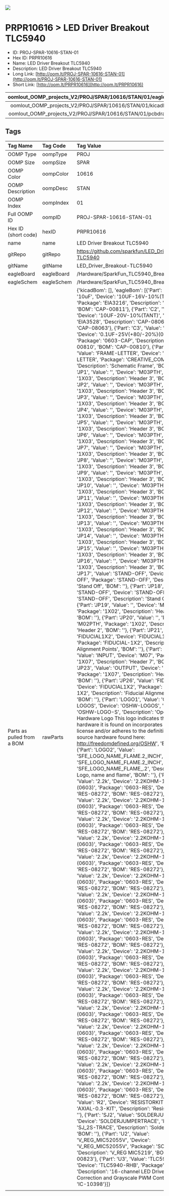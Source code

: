 


  
![][im]
# PRPR10616 > LED Driver Breakout TLC5940

- ID: PROJ-SPAR-10616-STAN-01
- Hex ID: PRPR10616
- Name: LED Driver Breakout TLC5940
- Description: LED Driver Breakout TLC5940
- Long Link: [http://oom.lt/PROJ-SPAR-10616-STAN-01](http://oom.lt/PROJ-SPAR-10616-STAN-01)
- Short Link: [http://oom.lt/PRPR10616](http://oom.lt/PRPR10616)
  

|oomlout_OOMP_projects_V2/PROJ/SPAR/10616/STAN/01/eagleImage.png|oomlout_OOMP_projects_V2/PROJ/SPAR/10616/STAN/01/eagleSchemImage.png|oomlout_OOMP_projects_V2/PROJ/SPAR/10616/STAN/01/kicadPcb3dFront.png|oomlout_OOMP_projects_V2/PROJ/SPAR/10616/STAN/01/kicadPcb3dBack.png|
| :---: | :---: | :---: | :---: |
|oomlout_OOMP_projects_V2/PROJ/SPAR/10616/STAN/01/kicadPcb3d.png|oomlout_OOMP_projects_V2/PROJ/SPAR/10616/STAN/01/bomBack.png|oomlout_OOMP_projects_V2/PROJ/SPAR/10616/STAN/01/bomFront.png|oomlout_OOMP_projects_V2/PROJ/SPAR/10616/STAN/01/pcbdraw.svg|
|oomlout_OOMP_projects_V2/PROJ/SPAR/10616/STAN/01/pcbdrawBack.svg||||

## Tags
  

|Tag Name|Tag Code|Tag Value|
| :--- | :--- | :--- |
|OOMP Type|oompType|PROJ|
|OOMP Size|oompSize|SPAR|
|OOMP Color|oompColor|10616|
|OOMP Description|oompDesc|STAN|
|OOMP Index|oompIndex|01|
|Full OOMP ID|oompID|PROJ-SPAR-10616-STAN-01|
|Hex ID (short code)|hexID|PRPR10616|
|name|name|LED Driver Breakout TLC5940|
|gitRepo|gitRepo|https://github.com/sparkfun/LED_Driver_Breakout-TLC5940|
|gitName|gitName|LED_Driver_Breakout-TLC5940|
|eagleBoard|eagleBoard|/Hardware/SparkFun_TLC5940_Breakout.brd|
|eagleSchem|eagleSchem|/Hardware/SparkFun_TLC5940_Breakout.sch|
|Parts as pulled from a BOM|rawParts|{'kicadBom': [], 'eagleBom': [{'Part': 'C1', 'Value': '10uF', 'Device': '10UF-16V-10%(TANT)', 'Package': 'EIA3216', 'Description': 'CAP-00811', 'BOM': 'CAP-00811'}, {'Part': 'C2', 'Value': '10uF', 'Device': '10UF-20V-10%(TANT)', 'Package': 'EIA3528', 'Description': 'CAP-08063', 'BOM': 'CAP-08063'}, {'Part': 'C3', 'Value': '0.1uF', 'Device': '0.1UF-25V(+80/-20%)(0603)', 'Package': '0603-CAP', 'Description': 'CAP-00810', 'BOM': 'CAP-00810'}, {'Part': 'FRAME1', 'Value': 'FRAME-LETTER', 'Device': 'FRAME-LETTER', 'Package': 'CREATIVE_COMMONS', 'Description': 'Schematic Frame', 'BOM': ''}, {'Part': 'JP1', 'Value': '', 'Device': 'M03PTH', 'Package': '1X03', 'Description': 'Header 3', 'BOM': ''}, {'Part': 'JP2', 'Value': '', 'Device': 'M03PTH', 'Package': '1X03', 'Description': 'Header 3', 'BOM': ''}, {'Part': 'JP3', 'Value': '', 'Device': 'M03PTH', 'Package': '1X03', 'Description': 'Header 3', 'BOM': ''}, {'Part': 'JP4', 'Value': '', 'Device': 'M03PTH', 'Package': '1X03', 'Description': 'Header 3', 'BOM': ''}, {'Part': 'JP5', 'Value': '', 'Device': 'M03PTH', 'Package': '1X03', 'Description': 'Header 3', 'BOM': ''}, {'Part': 'JP6', 'Value': '', 'Device': 'M03PTH', 'Package': '1X03', 'Description': 'Header 3', 'BOM': ''}, {'Part': 'JP7', 'Value': '', 'Device': 'M03PTH', 'Package': '1X03', 'Description': 'Header 3', 'BOM': ''}, {'Part': 'JP8', 'Value': '', 'Device': 'M03PTH', 'Package': '1X03', 'Description': 'Header 3', 'BOM': ''}, {'Part': 'JP9', 'Value': '', 'Device': 'M03PTH', 'Package': '1X03', 'Description': 'Header 3', 'BOM': ''}, {'Part': 'JP10', 'Value': '', 'Device': 'M03PTH', 'Package': '1X03', 'Description': 'Header 3', 'BOM': ''}, {'Part': 'JP11', 'Value': '', 'Device': 'M03PTH', 'Package': '1X03', 'Description': 'Header 3', 'BOM': ''}, {'Part': 'JP12', 'Value': '', 'Device': 'M03PTH', 'Package': '1X03', 'Description': 'Header 3', 'BOM': ''}, {'Part': 'JP13', 'Value': '', 'Device': 'M03PTH', 'Package': '1X03', 'Description': 'Header 3', 'BOM': ''}, {'Part': 'JP14', 'Value': '', 'Device': 'M03PTH', 'Package': '1X03', 'Description': 'Header 3', 'BOM': ''}, {'Part': 'JP15', 'Value': '', 'Device': 'M03PTH', 'Package': '1X03', 'Description': 'Header 3', 'BOM': ''}, {'Part': 'JP16', 'Value': '', 'Device': 'M03PTH', 'Package': '1X03', 'Description': 'Header 3', 'BOM': ''}, {'Part': 'JP17', 'Value': 'STAND-OFF', 'Device': 'STAND-OFF', 'Package': 'STAND-OFF', 'Description': 'Stand Off', 'BOM': ''}, {'Part': 'JP18', 'Value': 'STAND-OFF', 'Device': 'STAND-OFF', 'Package': 'STAND-OFF', 'Description': 'Stand Off', 'BOM': ''}, {'Part': 'JP19', 'Value': '', 'Device': 'M02PTH', 'Package': '1X02', 'Description': 'Header 2', 'BOM': ''}, {'Part': 'JP20', 'Value': '', 'Device': 'M02PTH', 'Package': '1X02', 'Description': 'Header 2', 'BOM': ''}, {'Part': 'JP21', 'Value': 'FIDUCIAL1X2', 'Device': 'FIDUCIAL1X2', 'Package': 'FIDUCIAL-1X2', 'Description': 'Fiducial Alignment Points', 'BOM': ''}, {'Part': 'JP22', 'Value': 'INPUT', 'Device': 'M07', 'Package': '1X07', 'Description': 'Header 7', 'BOM': ''}, {'Part': 'JP23', 'Value': 'OUTPUT', 'Device': 'M07', 'Package': '1X07', 'Description': 'Header 7', 'BOM': ''}, {'Part': 'JP26', 'Value': 'FIDUCIAL1X2', 'Device': 'FIDUCIAL1X2', 'Package': 'FIDUCIAL-1X2', 'Description': 'Fiducial Alignment Points', 'BOM': ''}, {'Part': 'LOGO1', 'Value': 'OSHW-LOGOS', 'Device': 'OSHW-LOGOS', 'Package': 'OSHW-LOGO-S', 'Description': 'Open Source Hardware Logo This logo indicates the piece of hardware it is found on incorporates a OSHW license and/or adheres to the definition of open source hardware found here: http://freedomdefined.org/OSHW', 'BOM': ''}, {'Part': 'LOGO2', 'Value': 'SFE_LOGO_NAME_FLAME.2_INCH', 'Device': 'SFE_LOGO_NAME_FLAME.2_INCH', 'Package': 'SFE_LOGO_NAME_FLAME_.2', 'Description': 'SFE Logo, name and flame', 'BOM': ''}, {'Part': 'R3', 'Value': '2.2k', 'Device': '2.2KOHM-1/10W-1%(0603)', 'Package': '0603-RES', 'Description': 'RES-08272', 'BOM': 'RES-08272'}, {'Part': 'R4', 'Value': '2.2k', 'Device': '2.2KOHM-1/10W-1%(0603)', 'Package': '0603-RES', 'Description': 'RES-08272', 'BOM': 'RES-08272'}, {'Part': 'R5', 'Value': '2.2k', 'Device': '2.2KOHM-1/10W-1%(0603)', 'Package': '0603-RES', 'Description': 'RES-08272', 'BOM': 'RES-08272'}, {'Part': 'R6', 'Value': '2.2k', 'Device': '2.2KOHM-1/10W-1%(0603)', 'Package': '0603-RES', 'Description': 'RES-08272', 'BOM': 'RES-08272'}, {'Part': 'R7', 'Value': '2.2k', 'Device': '2.2KOHM-1/10W-1%(0603)', 'Package': '0603-RES', 'Description': 'RES-08272', 'BOM': 'RES-08272'}, {'Part': 'R8', 'Value': '2.2k', 'Device': '2.2KOHM-1/10W-1%(0603)', 'Package': '0603-RES', 'Description': 'RES-08272', 'BOM': 'RES-08272'}, {'Part': 'R9', 'Value': '2.2k', 'Device': '2.2KOHM-1/10W-1%(0603)', 'Package': '0603-RES', 'Description': 'RES-08272', 'BOM': 'RES-08272'}, {'Part': 'R10', 'Value': '2.2k', 'Device': '2.2KOHM-1/10W-1%(0603)', 'Package': '0603-RES', 'Description': 'RES-08272', 'BOM': 'RES-08272'}, {'Part': 'R11', 'Value': '2.2k', 'Device': '2.2KOHM-1/10W-1%(0603)', 'Package': '0603-RES', 'Description': 'RES-08272', 'BOM': 'RES-08272'}, {'Part': 'R12', 'Value': '2.2k', 'Device': '2.2KOHM-1/10W-1%(0603)', 'Package': '0603-RES', 'Description': 'RES-08272', 'BOM': 'RES-08272'}, {'Part': 'R13', 'Value': '2.2k', 'Device': '2.2KOHM-1/10W-1%(0603)', 'Package': '0603-RES', 'Description': 'RES-08272', 'BOM': 'RES-08272'}, {'Part': 'R14', 'Value': '2.2k', 'Device': '2.2KOHM-1/10W-1%(0603)', 'Package': '0603-RES', 'Description': 'RES-08272', 'BOM': 'RES-08272'}, {'Part': 'R15', 'Value': '2.2k', 'Device': '2.2KOHM-1/10W-1%(0603)', 'Package': '0603-RES', 'Description': 'RES-08272', 'BOM': 'RES-08272'}, {'Part': 'R16', 'Value': '2.2k', 'Device': '2.2KOHM-1/10W-1%(0603)', 'Package': '0603-RES', 'Description': 'RES-08272', 'BOM': 'RES-08272'}, {'Part': 'R17', 'Value': '2.2k', 'Device': '2.2KOHM-1/10W-1%(0603)', 'Package': '0603-RES', 'Description': 'RES-08272', 'BOM': 'RES-08272'}, {'Part': 'R18', 'Value': '2.2k', 'Device': '2.2KOHM-1/10W-1%(0603)', 'Package': '0603-RES', 'Description': 'RES-08272', 'BOM': 'RES-08272'}, {'Part': 'R19', 'Value': '2.2k', 'Device': '2.2KOHM-1/10W-1%(0603)', 'Package': '0603-RES', 'Description': 'RES-08272', 'BOM': 'RES-08272'}, {'Part': 'R20', 'Value': 'R2', 'Device': 'RESISTORKIT', 'Package': 'AXIAL-0.3-KIT', 'Description': 'Resistor', 'BOM': ''}, {'Part': 'SJ2', 'Value': 'SOLDERJUMPERTRACE', 'Device': 'SOLDERJUMPERTRACE', 'Package': 'SJ_2S-TRACE', 'Description': 'Solder Jumper', 'BOM': ''}, {'Part': 'U2', 'Value': 'V_REG_MIC52055V', 'Device': 'V_REG_MIC52055V', 'Package': 'SOT23-5', 'Description': 'V_REG MIC5219', 'BOM': 'VREG-00823'}, {'Part': 'U3', 'Value': 'TLC5940-RHB', 'Device': 'TLC5940-RHB', 'Package': 'QFN-32', 'Description': '16-channel LED Driver with Dot Correction and Grayscale PWM Control', 'BOM': 'IC-10398'}]}|
||||



[im]: PROJ/SPAR/10616/STAN/01/kicadPcb3d_450.png
